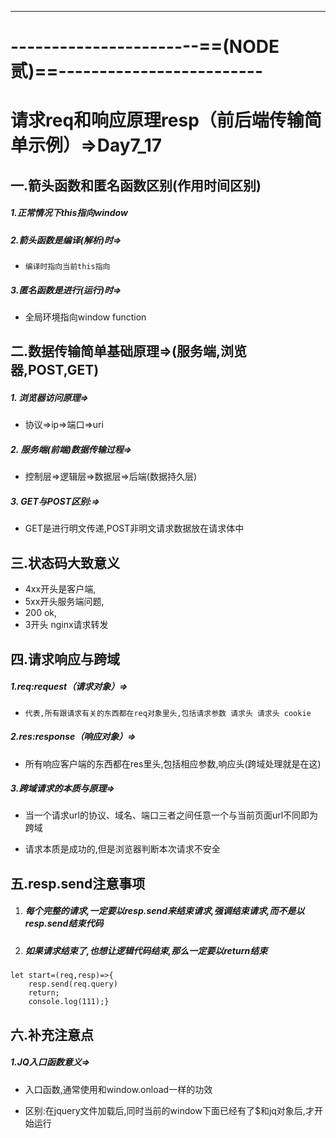 

------



# -----------------------==(NODE贰)==-------------------------

# 请求req和响应原理resp（前后端传输简单示例）=>Day7_17

## 一.箭头函数和匿名函数区别(作用时间区别)

##### 	1.正常情况下this指向window

##### 	2.箭头函数是编译(解析)时=>

-     编译时指向当前this指向

##### 	3.匿名函数是进行(运行)时=>

-   全局环境指向window   function

## 二.数据传输简单基础原理=>(服务端,浏览器,POST,GET)

##### 	1. 浏览器访问原理=>

-    协议=>ip=>端口=>uri

##### 	2. 服务端(前端)数据传输过程=>

-   控制层=>逻辑层=>数据层=>后端(数据持久层)

##### 	3. GET与POST区别:=>

*   GET是进行明文传递,POST非明文请求数据放在请求体中

    

## 三.状态码大致意义

* 4xx开头是客户端,
* 5xx开头服务端问题,
* 200 ok,
* 3开头 nginx请求转发

## 四.请求响应与跨域

#####   1.req:request（请求对象）=>

-     代表,所有跟请求有关的东西都在req对象里头,包括请求参数 请求头 请求头 cookie

##### 2.res:response（响应对象）=>

-   所有响应客户端的东西都在res里头,包括相应参数,响应头(跨域处理就是在这)

##### 3.跨域请求的本质与原理=>

-   当一个请求url的协议、域名、端口三者之间任意一个与当前页面url不同即为跨域

-   请求本质是成功的,但是浏览器判断本次请求不安全

## 五.resp.send注意事项

1.  ##### 每个完整的请求,一定要以resp.send来结束请求,强调结束请求,而不是以resp.send结束代码

2.  #####  如果请求结束了,也想让逻辑代码结束,那么一定要以return结束

```
let start=(req,resp)=>{
    resp.send(req.query)
    return;
    console.log(111);}
```

## 六.补充注意点

##### 1.JQ入口函数意义=>

-   入口函数,通常使用和window.onload一样的功效

-   区别:在jquery文件加载后,同时当前的window下面已经有了$和jq对象后,才开始运行

